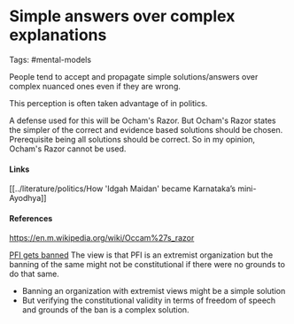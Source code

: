 # Simple answers over complex explanations
Tags: #mental-models

People tend to accept and propagate simple solutions/answers over complex nuanced ones even if they are wrong. 

This perception is often taken advantage of in politics. 

A defense used for this will be Ocham's Razor. But Ocham's Razor states the simpler of the correct and evidence based solutions should be chosen. Prerequisite being all solutions should be correct. So in my opinion, Ocham's Razor cannot be used. 

#### Links
[[../literature/politics/How 'Idgah Maidan' became Karnataka’s mini-Ayodhya]]


#### References
https://en.m.wikipedia.org/wiki/Occam%27s_razor

[PFI gets banned](https://twitter.com/SitaramYechury/status/1575051030110564352)
The view is that PFI is an extremist organization but the banning of the same might not be constitutional if there were no grounds to do that same. 
- Banning an organization with extremist views might be a simple solution
- But verifying the constitutional validity in terms of freedom of speech and grounds of the ban is a complex solution. 